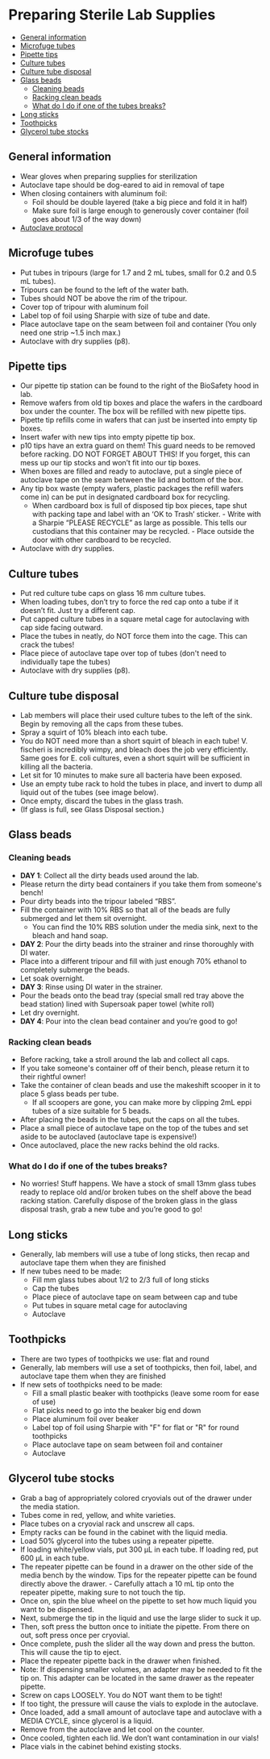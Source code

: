 # Preparing Sterile Lab Supplies

- [General information](#general-information)
- [Microfuge tubes](#microfuge-tubes)
- [Pipette tips](#pipette-tips)
- [Culture tubes](#culture-tubes)
- [Culture tube disposal](#culture-tube-disposal)
- [Glass beads](#glass-beads)
  - [Cleaning beads](#cleaning-beads)
  - [Racking clean beads](#racking-clean-beads)
  - [What do I do if one of the tubes breaks?](#what-do-i-do-if-one-of-the-tubes-breaks)
- [Long sticks](#long-sticks)
- [Toothpicks](#toothpicks)
- [Glycerol tube stocks](#glycerol-tube-stocks)


## General information

* Wear gloves when preparing supplies for sterilization
* Autoclave tape should be dog-eared to aid in removal of tape
* When closing containers with aluminum foil:
  * Foil should be double layered (take a big piece and fold it in half)
  * Make sure foil is large enough to generously cover container (foil goes about 1/3 of the way down)
* [Autoclave protocol](autoclave.md)

## Microfuge tubes

- Put tubes in tripours (large for 1.7 and 2 mL tubes, small for 0.2 and 0.5 mL tubes).
 - Tripours can be found to the left of the water bath.
 - Tubes should NOT be above the rim of the tripour.
- Cover top of tripour with aluminum foil
- Label top of foil using Sharpie with size of tube and date.
- Place autoclave tape on the seam between foil and container (You only need one strip ~1.5 inch max.)
- Autoclave with dry supplies (p8).

## Pipette tips

- Our pipette tip station can be found to the right of the BioSafety hood in lab.
- Remove wafers from old tip boxes and place the wafers in the cardboard box under the counter. The box will be refilled with new pipette tips.
 - Pipette tip refills come in wafers that can just be inserted into empty tip boxes.
- Insert wafer with new tips into empty pipette tip box.
 - p10 tips have an extra guard on them! This guard needs to be removed before racking. DO NOT FORGET ABOUT THIS! If you forget, this can mess up our tip stocks and won’t fit into our tip boxes.
- When boxes are filled and ready to autoclave, put a single piece of autoclave tape on the seam between the lid and bottom of the box.
- Any tip box waste (empty wafers, plastic packages the refill wafers come in) can be put in designated cardboard box for recycling.
  - When cardboard box is full of disposed tip box pieces, tape shut with packing tape and label with an ‘OK to Trash’ sticker.       - Write with a Sharpie “PLEASE RECYCLE” as large as possible. This tells our custodians that this container may be recycled.        - Place outside the door with other cardboard to be recycled.
- Autoclave with dry supplies.

## Culture tubes

- Put red culture tube caps on glass 16 mm culture tubes.
 - When loading tubes, don’t try to force the red cap onto a tube if it doesn’t fit. Just try a different cap.
- Put capped culture tubes in a square metal cage for autoclaving with cap side facing outward.
 - Place the tubes in neatly, do NOT force them into the cage. This can crack the tubes!
- Place piece of autoclave tape over top of tubes (don't need to individually tape the tubes)
- Autoclave with dry supplies (p8).


## Culture tube disposal

- Lab members will place their used culture tubes to the left of the sink. Begin by removing all the caps from these tubes.
- Spray a squirt of 10% bleach into each tube.
 - You do NOT need more than a short squirt of bleach in each tube! V. fischeri is incredibly wimpy, and bleach does the job very efficiently. Same goes for E. coli cultures, even a short squirt will be sufficient in killing all the bacteria.
- Let sit for 10 minutes to make sure all bacteria have been exposed.
- Use an empty tube rack to hold the tubes in place, and invert to dump all liquid out of the tubes (see image below).
- Once empty, discard the tubes in the glass trash.
 - (If glass is full, see Glass Disposal section.)


## Glass beads

### Cleaning beads
- **DAY 1**: Collect all the dirty beads used around the lab.
 - Please return the dirty bead containers if you take them from someone's bench!
- Pour dirty beads into the tripour labeled “RBS”.
- Fill the container with 10% RBS so that all of the beads are fully submerged and let them sit overnight.
  - You can find the 10% RBS solution under the media sink, next to the bleach and hand soap.
- **DAY 2**: Pour the dirty beads into the strainer and rinse thoroughly with DI water.
- Place into a different tripour and fill with just enough 70% ethanol to completely submerge the beads.
- Let soak overnight.
- **DAY 3**: Rinse using DI water in the strainer.
- Pour the beads onto the bead tray (special small red tray above the bead station) lined with Supersoak paper towel (white roll)
- Let dry overnight.
- **DAY 4**: Pour into the clean bead container and you’re good to go!

### Racking clean beads
- Before racking, take a stroll around the lab and collect all caps.
 - If you take someone's container off of their bench, please return it to their rightful owner!
- Take the container of clean beads and use the makeshift scooper in it to place 5 glass beads per tube.
  - If all scoopers are gone, you can make more by clipping 2mL eppi tubes of a size suitable for 5 beads.
- After placing the beads in the tubes, put the caps on all the tubes.
- Place a small piece of autoclave tape on the top of the tubes and set aside to be autoclaved (autoclave tape is expensive!)
- Once autoclaved, place the new racks behind the old racks.


### What do I do if one of the tubes breaks?
- No worries! Stuff happens. We have a stock of small 13mm glass tubes ready to replace old and/or broken tubes on the shelf above the bead racking station. Carefully dispose of the broken glass in the glass disposal trash, grab a new tube and you’re good to go!


## Long sticks

* Generally, lab members will use a tube of long sticks, then recap and autoclave tape them when they are finished
* If new tubes need to be made:
  * Fill mm glass tubes about 1/2 to 2/3 full of long sticks
  * Cap the tubes
  * Place piece of autoclave tape on seam between cap and tube
  * Put tubes in square metal cage for autoclaving
  * Autoclave

## Toothpicks

* There are two types of toothpicks we use: flat and round
* Generally, lab members will use a set of toothpicks, then foil, label, and autoclave tape them when they are finished
* If new sets of toothpicks need to be made:
  * Fill a small plastic beaker with toothpicks (leave some room for ease of use)
  * Flat picks need to go into the beaker big end down
  * Place aluminum foil over beaker
  * Label top of foil using Sharpie with "F" for flat or "R" for round toothpicks
  * Place autoclave tape on seam between foil and container
  * Autoclave

## Glycerol tube stocks

- Grab a bag of appropriately colored cryovials out of the drawer under the media station.
 - Tubes come in red, yellow, and white varieties.
- Place tubes on a cryovial rack and unscrew all caps.
 - Empty racks can be found in the cabinet with the liquid media.
- Load 50% glycerol into the tubes using a repeater pipette.
 - If loading white/yellow vials, put 300 µL in each tube. If loading red, put 600 µL in each tube.
 - The repeater pipette can be found in a drawer on the other side of the media bench by the window. Tips for the repeater pipette can be found directly above the drawer.      - Carefully attach a 10 mL tip onto the repeater pipette, making sure to not touch the tip.
 - Once on, spin the blue wheel on the pipette to set how much liquid you want to be dispensed.
 - Next, submerge the tip in the liquid and use the large slider to suck it up.
 - Then, soft press the button once to initiate the pipette. From there on out, soft press once per cryovial.
 - Once complete, push the slider all the way down and press the button. This will cause the tip to eject.
 - Place the repeater pipette back in the drawer when finished.
  - Note: If dispensing smaller volumes, an adapter may be needed to fit the tip on. This adapter can be located in the same drawer as the repeater pipette.
- Screw on caps LOOSELY. You do NOT want them to be tight!
 - If too tight, the pressure will cause the vials to explode in the autoclave.
- Once loaded, add a small amount of autoclave tape and autoclave with a MEDIA CYCLE, since glycerol is a liquid.
- Remove from the autoclave and let cool on the counter.
- Once cooled, tighten each lid. We don’t want contamination in our vials!
- Place vials in the cabinet behind existing stocks.
